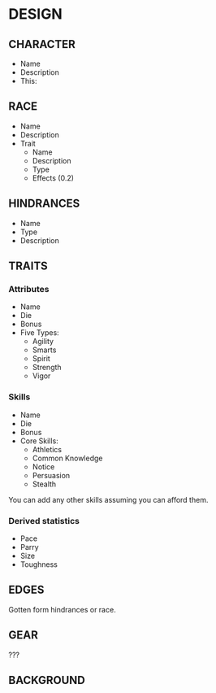 # DESIGN

## CHARACTER

- Name
- Description
- This:

## RACE
- Name
- Description
- Trait
  - Name
  - Description
  - Type
  - Effects (0.2)

## HINDRANCES
- Name
- Type
- Description

## TRAITS
### Attributes
- Name
- Die
- Bonus
- Five Types:
  - Agility
  - Smarts
  - Spirit
  - Strength
  - Vigor

### Skills
- Name
- Die
- Bonus
- Core Skills:
  - Athletics
  - Common Knowledge
  - Notice
  - Persuasion
  - Stealth

You can add any other skills assuming you can afford them.

### Derived statistics
- Pace
- Parry
- Size
- Toughness

## EDGES
Gotten form hindrances or race.

## GEAR
???

## BACKGROUND
